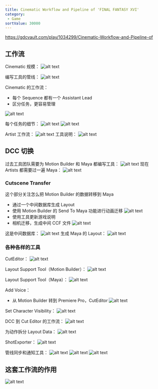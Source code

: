 ```yaml
---
title: Cinematic Workflow and Pipeline of 'FINAL FANTASY XVI'
category:
 - Game
sortValue: 30000
---
```


https://gdcvault.com/play/1034299/Cinematic-Workflow-and-Pipeline-of

## 工作流

Cinematic 规模：
![alt text](image.png)

编写工具的管线：
![alt text](image-1.png)

Cinematic 的工作流：

- 每个 Sequence 都有一个 Assistant Lead
- 区分任务，更容易管理

![alt text](image-2.png)

每个任务的细节：
![alt text](image-3.png)
![alt text](image-4.png)

Artist 工作流：
![alt text](image-5.png)
工具说明：
![alt text](image-6.png)

## DCC 切换

过去工具团队需要为 Motion Builder 和 Maya 都编写工具：
![alt text](image-7.png)
现在 Artists 都需要过一遍 Maya：
![alt text](image-8.png)

### Cutscene Transfer

这个部分关注怎么把 Motion Builder 的数据转移到 Maya

- 通过一个中间数据库生成 Layout
- 使用 Motion Builder 的 Send To Maya 功能进行动画迁移
  ![alt text](image-9.png)
- 使用工具更新游戏说明
- 相机迁移，生成中间 CCF 文件
  ![alt text](image-12.png)

这是中间数据库：
![alt text](image-10.png)
生成 Maya 的 Layout：
![alt text](image-11.png)

### 各种各样的工具

CutEditor：
![alt text](image-14.png)

Layout Support Tool（Motion Builder）：
![alt text](image-15.png)

Layout Support Tool（Maya）：
![alt text](image-16.png)

Add Voice：

- 从 Motion Builder 转到 Premiere Pro，CutEditor
  ![alt text](image-17.png)

Set Character Visibility：
![alt text](image-18.png)

DCC 到 Cut Editor 的工作流：
![alt text](image-19.png)

为动作拆分 Layout Data：
![alt text](image-20.png)

ShotExporter：
![alt text](image-21.png)

管线同步和通知工具：
![alt text](image-22.png)
![alt text](image-23.png)
![alt text](image-24.png)

## 这套工作流的作用

![alt text](image-25.png)
